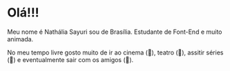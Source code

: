 # Olá!!!
Meu nome é Nathália Sayuri sou de Brasília. Estudante de Font-End e muito animada. 

No meu tempo livre gosto muito de ir ao cinema (🎥), teatro (👯), assitir séries (👀) e eventualmente sair com os amigos (🍻).  


